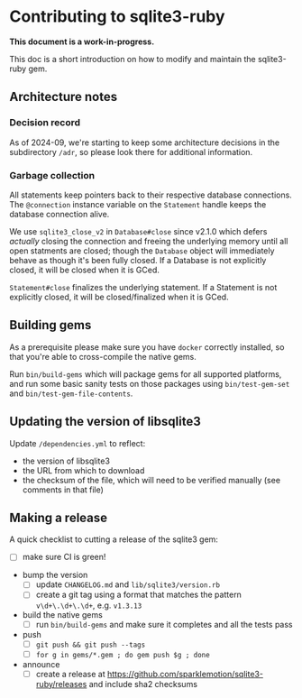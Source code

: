 # Contributing to sqlite3-ruby

**This document is a work-in-progress.**

This doc is a short introduction on how to modify and maintain the sqlite3-ruby gem.

## Architecture notes

### Decision record

As of 2024-09, we're starting to keep some architecture decisions in the subdirectory `/adr`, so
please look there for additional information.

### Garbage collection

All statements keep pointers back to their respective database connections.
The `@connection` instance variable on the `Statement` handle keeps the database
connection alive.

We use `sqlite3_close_v2` in `Database#close` since v2.1.0 which defers _actually_ closing the
connection and freeing the underlying memory until all open statments are closed; though the
`Database` object will immediately behave as though it's been fully closed. If a Database is not
explicitly closed, it will be closed when it is GCed.

`Statement#close` finalizes the underlying statement. If a Statement is not explicitly closed, it
will be closed/finalized when it is GCed.

## Building gems

As a prerequisite please make sure you have `docker` correctly installed, so that you're able to cross-compile the native gems.

Run `bin/build-gems` which will package gems for all supported platforms, and run some basic sanity tests on those packages using `bin/test-gem-set` and `bin/test-gem-file-contents`.

## Updating the version of libsqlite3

Update `/dependencies.yml` to reflect:

- the version of libsqlite3
- the URL from which to download
- the checksum of the file, which will need to be verified manually (see comments in that file)

## Making a release

A quick checklist to cutting a release of the sqlite3 gem:

- [ ] make sure CI is green!
- bump the version
  - [ ] update `CHANGELOG.md` and `lib/sqlite3/version.rb`
  - [ ] create a git tag using a format that matches the pattern `v\d+\.\d+\.\d+`, e.g. `v1.3.13`
- build the native gems
  - [ ] run `bin/build-gems` and make sure it completes and all the tests pass
- push
  - [ ] `git push && git push --tags`
  - [ ] `for g in gems/*.gem ; do gem push $g ; done`
- announce
  - [ ] create a release at https://github.com/sparklemotion/sqlite3-ruby/releases and include sha2 checksums
